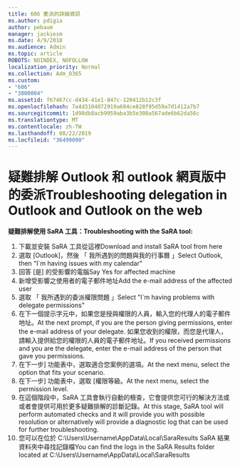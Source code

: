 ```yaml
---
title: 606 委派的詳細資訊
ms.author: pdigia
author: pebaum
manager: jackiesm
ms.date: 4/9/2018
ms.audience: Admin
ms.topic: article
ROBOTS: NOINDEX, NOFOLLOW
localization_priority: Normal
ms.collection: Adm_O365
ms.custom:
- "606"
- "3800004"
ms.assetid: f67467cc-d434-41e1-847c-120412b12c3f
ms.openlocfilehash: 7a4d3104072919a604ce828f95d59a7d1412a7b7
ms.sourcegitcommit: 1d98db8acb9959aba3b5e308a567ade6b62da56c
ms.translationtype: MT
ms.contentlocale: zh-TW
ms.lasthandoff: 08/22/2019
ms.locfileid: "36499090"
---
```

# <a name="troubleshooting-delegation-in-outlook-and-outlook-on-the-web"></a><span data-ttu-id="52404-102">疑難排解 Outlook 和 outlook 網頁版中的委派</span><span class="sxs-lookup"><span data-stu-id="52404-102">Troubleshooting delegation in Outlook and Outlook on the web</span></span>

<span data-ttu-id="52404-103">**疑難排解使用 SaRA 工具：**</span><span class="sxs-lookup"><span data-stu-id="52404-103">**Troubleshooting with the SaRA tool:**</span></span>

1. <span data-ttu-id="52404-104">下載並安裝 SaRA 工具從這裡</span><span class="sxs-lookup"><span data-stu-id="52404-104">Download and install SaRA tool from here</span></span>
1. <span data-ttu-id="52404-105">選取 [Outlook]，然後 「 我所遇到的問題與我的行事曆 」</span><span class="sxs-lookup"><span data-stu-id="52404-105">Select Outlook, then "I\`m having issues with my calendar"</span></span>
1. <span data-ttu-id="52404-106">回答 [是] 的受影響的電腦</span><span class="sxs-lookup"><span data-stu-id="52404-106">Say Yes for affected machine</span></span>
1. <span data-ttu-id="52404-107">新增受影響之使用者的電子郵件地址</span><span class="sxs-lookup"><span data-stu-id="52404-107">Add the e-mail address of the affected user</span></span>
1. <span data-ttu-id="52404-108">選取 「 我所遇到的委派權限問題 」</span><span class="sxs-lookup"><span data-stu-id="52404-108">Select "I\`m having problems with delegate permissions"</span></span>
1. <span data-ttu-id="52404-109">在下一個提示字元中，如果您是授與權限的人員，輸入您的代理人的電子郵件地址。</span><span class="sxs-lookup"><span data-stu-id="52404-109">At the next prompt, if you are the person giving permissions, enter the e-mail address of your delegate.</span></span> <span data-ttu-id="52404-110">如果您收到的權限，而您是代理人，請輸入提供給您的權限的人員的電子郵件地址。</span><span class="sxs-lookup"><span data-stu-id="52404-110">If you received permissions and you are the delegate, enter the e-mail address of the person that gave you permissions.</span></span>
1. <span data-ttu-id="52404-111">在下一步] 功能表中，選取適合您案例的選項。</span><span class="sxs-lookup"><span data-stu-id="52404-111">At the next menu, select the option that fits your scenario.</span></span>
1. <span data-ttu-id="52404-112">在下一步] 功能表中，選取 [權限等級。</span><span class="sxs-lookup"><span data-stu-id="52404-112">At the next menu, select the permission level.</span></span>
1. <span data-ttu-id="52404-113">在這個階段中，SaRA 工具會執行自動的檢查，它會提供您可行的解決方法或或者會提供可用於更多疑難排解的診斷記錄。</span><span class="sxs-lookup"><span data-stu-id="52404-113">At this stage, SaRA tool will perform automated checks and it will provide you with possible resolution or alternatively will provide a diagnostic log that can be used for further troubleshooting.</span></span>
1. <span data-ttu-id="52404-114">您可以在位於 C:\Users\Username\AppData\Local\SaraResults SaRA 結果資料夾中尋找記錄檔</span><span class="sxs-lookup"><span data-stu-id="52404-114">You can find the logs in the SaRA Results folder located at C:\Users\Username\AppData\Local\SaraResults</span></span>
